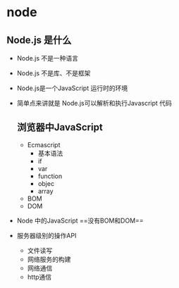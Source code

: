 # node

## Node.js 是什么

- Node.js 不是一种语言

- Node.js 不是库、不是框架

- Node.js是一个JavaScript 运行时的环境

- 简单点来讲就是 Node.js可以解析和执行Javascript 代码

  ## 浏览器中JavaScript

  - Ecmascript
    - 基本语法
    - if
    - var
    - function
    - objec
    - array
  - BOM
  - DOM

- Node 中的JavaScript ==没有BOM和DOM==

- 服务器级别的操作API

  - 文件读写
  - 网络服务的构建
  - 网络通信
  - http通信